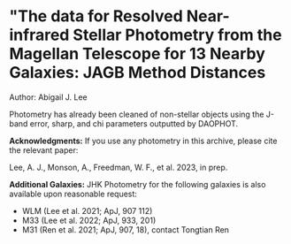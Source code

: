 # "The data for Resolved Near-infrared Stellar Photometry from the Magellan Telescope for 13 Nearby Galaxies: JAGB Method Distances

Author: Abigail J. Lee

Photometry has already been cleaned of non-stellar objects using the J-band error, sharp, and chi parameters outputted by DAOPHOT. 


**Acknowledgments:** 
If you use any photometry in this archive, please cite the relevant paper: 

Lee, A. J., Monson, A., Freedman, W. F., et al. 2023, in prep. 

**Additional Galaxies:**
JHK Photometry for the following galaxies is also available upon reasonable request: 
- WLM (Lee et al. 2021; ApJ, 907 112)
- M33 (Lee et al. 2022; ApJ, 933, 201)
- M31 (Ren et al. 2021; ApJ, 907, 18), contact Tongtian Ren 

